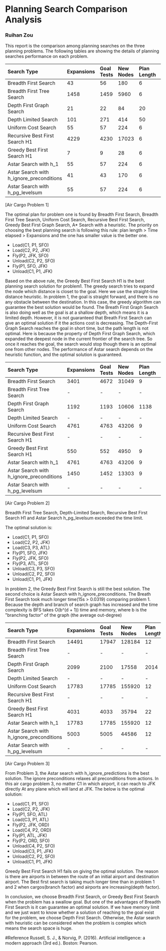# Planning Search Comparison Analysis 
### Ruihan Zou
This report is the comparison among planning searches on the three planning problems. 
The following tables are showing the details of planning searches performance on each problem. 

|Search Type | Expansions | Goal Tests | New Nodes | Plan Length | Time elapsed | Optimality |
|:-|:--|:--|:--|:--|:--|:--|
|Breadth First Search| 43 | 56 | 180 | 6 | 0.0319 | Yes |
|Breadth First Tree Search | 1458 | 1459 | 5960 | 6 | 0.961 | Yes  |
| Depth First Graph Search | 21 | 22 | 84 | 20 | 0.015 | No |
| Depth Limited Search | 101 | 271 | 414 | 50 | 0.0935 | No |
| Uniform Cost Search | 55 | 57 | 224 | 6 | 0.0375 | Yes |
| Recursive Best First Search H1 | 4229 | 4230 | 17023 | 6 | 2.824 | Yes |
| Greedy Best First Search H1 |  7  | 9 | 28 | 6 | 0.0053 | Yes |
| Astar Search with h_1 |  55  | 57 | 224 | 6 | 0.0403 | Yes |
| Astar Search with h_ignore_preconditions |  41  | 43 | 170 | 6 | 0.0389 | Yes |
| Astar Search with h_pg_levelsum |  55  | 57 | 224 | 6 | 1.724 | Yes |
[Air Cargo Problem 1]

The optimal plan for problem one is found by Breadth First Search, Breadth First Tree Search, Uniform Cost Search, Recursive Best First Search, Greedy Best First Graph Search, A* Search with a heuristic. The priority on choosing the best planning search is following this rule:
plan length >  Time elapsed > Expansions and the one has smaller value is the better one.

- Load(C1, P1, SFO)  
- Load(C2, P2, JFK) 
- Fly(P2, JFK, SFO)
- Unload(C2, P2, SFO)
- Fly(P1, SFO, JFK)
- Unload(C1, P1, JFK)

Based on the above rule, the Greedy Best First Search H1 is the best planning search solution for problem1. The greedy search tries to expand the node which distance is closet to the goal. Here we use the straight-line distance heuristic. In problem 1, the goal is straight forward, and there is no any obstacle between the destination. In this case, the greedy algorithm can guarantee the best solution would be found. 
The Breath First Graph Search is also doing well as the goal is at a shallow depth, which means it is a limited depth. However, it is not guaranteed that Breath First Search can give an optimal solution if it the actions cost is decreasing. 
The Depth-First Graph Search reaches the goal in short time, but the path length is not optimal. Here is because the property of Depth First Graph Search, which expanded the deepest node in the current frontier of the search tree. So once it reaches the goal, the search would stop though there is an optimal one from other nodes. 
The performance of Astar search depends on the heuristic function, and the optimal solution is guaranteed. 

|Search Type | Expansions | Goal Tests | New Nodes | Plan Length | Time elapsed | Optimality |
|:-|:--|:--|:--|:--|:--|:--|
|Breadth First Search| 3401 | 4672 | 31049 | 9 | 15.016 | Yes |
|Breadth First Tree Search | - | - | - | - | - | -  |
| Depth First Graph Search | 1192 | 1193 | 10606 | 1138 | 9.287 | No |
| Depth Limited Search | - | - | - | - | - | No |
| Uniform Cost Search | 4761 | 4763 | 43206 | 9 | 12.377 | Yes |
| Recursive Best First Search H1 | - | - | - | - | - | No |
| Greedy Best First Search H1 |  550  | 552 | 4950 | 9 | 1.424 | Yes |
| Astar Search with h_1 |  4761  | 4763 | 43206 | 9 | 11.984 | Yes |
| Astar Search with h_ignore_preconditions |  1450  | 1452 | 13303 | 9 | 4.415 | Yes |
| Astar Search with h_pg_levelsum |  -  | - | - | - | - | No |
[Air Cargo Problem 2]

Breadth First Tree Search, Depth-Limited Search, Recursive Best First Search H1 and Astar Search h_pg_levelsum exceeded the time limit. 

The optimal solution is:
- Load(C1, P1, SFO)
- Load(C2, P2, JFK)
- Load(C3, P3, ATL)
- Fly(P1, SFO, JFK)
- Fly(P2, JFK, SFO)
- Fly(P3, ATL, SFO)
- Unload(C3, P3, SFO)
- Unload(C2, P2, SFO)
- Unload(C1, P1, JFK)

In problem 2, the Greedy Best First Search is still the best solution. The second choice is Astar Search with h_ignore_preconditions. The Breath First Search took much longer time(15s > 0.0319) comparing problem 1. Because the depth and branch of search graph has increased and the time complexity is BFS takes O(b^(d + 1)) time and memory, where b is the "branching factor" of the graph (the average out-degree)
 
|Search Type | Expansions | Goal Tests | New Nodes | Plan Length | Time elapsed | Optimality |
|:-|:--|:--|:--|:--|:--|:--|
|Breadth First Search| 14491 | 17947 | 128184 | 12 | 111.088 | Yes |
|Breadth First Tree Search | - | - | - | - | - | -  |
| Depth First Graph Search | 2099 | 2100 | 17558 | 2014 | 24.345 | No |
| Depth Limited Search | - | - | - | - | - | No |
| Uniform Cost Search | 17783 | 17785 | 155920 | 12 | 52.357 | Yes |
| Recursive Best First Search H1 | - | - | - | - | - | No |
| Greedy Best First Search H1 |  4031  | 4033 | 35794 | 22 | 11.924 | No |
| Astar Search with h_1 |  17783  | 17785 | 155920 | 12 | 53.047 | Yes |
| Astar Search with h_ignore_preconditions |  5003  | 5005 | 44586 | 12 | 17.453 | Yes |
| Astar Search with h_pg_levelsum |  -  | - | - | - | - | No |
[Air Cargo Problem 3]

From Problem 3, the Astar search with h_ignore_predictions is the best solution. The ignore preconditions relaxes all preconditions from actions. In this air cargo problem 3, no matter C1 in which airport, it can reach to JFK directly At any plane which will land at JFK. The below is the optimal solution:

- Load(C1, P1, SFO)
- Load(C2, P2, JFK)
- Fly(P1, SFO, ATL)
- Load(C3, P1, ATL)
- Fly(P2, JFK, ORD)
- Load(C4, P2, ORD)
- Fly(P1, ATL, JFK)
- Fly(P2, ORD, SFO)
- Unload(C4, P2, SFO)
- Unload(C3, P1, JFK)
- Unload(C2, P2, SFO)
- Unload(C1, P1, JFK)

Greedy Best First Search H1 fails on giving the optimal solution. The reason is there are airports in between the route of an initial airport and destination airport. The Best first search is taking much longer time than in problem 1 and 2 when cargos(branch factor) and airports are increasing(depth factor). 

In conclusion,  we choose Breadth First Search, or Greedy Best First Search when the problem has a swallow goal. But one of the advantages of Breadth First Search is it can guarantee an optimal solution.  If we have memory limit and we just want to know whether a solution of reaching to the goal exist for the problem, we choose Depth First Search.  Otherwise, the Astar search with heuristic can be considered when the problem is complex which means the search space is huge.




#Reference
Russell, S. J., & Norvig, P. (2016). Artificial intelligence: a modern approach (3rd ed.). Boston: Pearson.
 